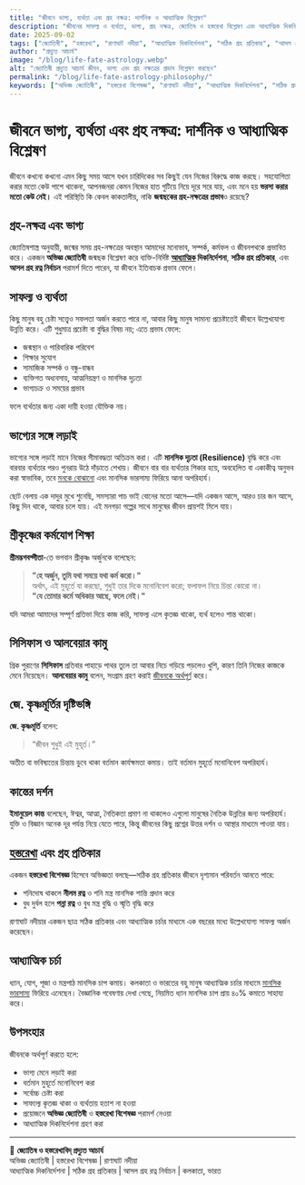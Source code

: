 ```yaml
---
title: "জীবনে ভাগ্য, ব্যর্থতা এবং গ্রহ নক্ষত্র: দার্শনিক ও আধ্যাত্মিক বিশ্লেষণ"
description: "জীবনের সাফল্য ও ব্যর্থতা, ভাগ্য, গ্রহ নক্ষত্র, জ্যোতিষ ও হস্তরেখা বিশ্লেষণ এবং আধ্যাত্মিক দিকনির্দেশনা নিয়ে প্রফেশনাল ও দার্শনিক বিশ্লেষণ।"
date: 2025-09-02
tags: ["জ্যোতিষী", "হস্তরেখা", "রাণাঘাট নদীয়া", "আধ্যাত্মিক দিকনির্দেশনা", "সঠিক গ্রহ প্রতিকার", "আসল গ্রহ রত্ন নির্বাচন", "কলকাতা", "ভারত", "ভাগ্য", "গ্রহ নক্ষত্র", "সাফল্য", "ব্যর্থতা", "motivation", "life philosophy"]
author: "প্রদ্যুত আচার্য"
image: "/blog/life-fate-astrology.webp"
alt: "জ্যোতিষী প্রদ্যুত আচার্য জীবন, ভাগ্য এবং গ্রহ নক্ষত্রের প্রভাব বিশ্লেষণ করছেন"
permalink: "/blog/life-fate-astrology-philosophy/"
keywords: ["অভিজ্ঞ জ্যোতিষী", "হস্তরেখা বিশেষজ্ঞ", "রাণাঘাট নদীয়া", "আধ্যাত্মিক দিকনির্দেশনা", "সঠিক গ্রহ প্রতিকার", "আসল গ্রহ রত্ন নির্বাচন", "জ্যোতিষশাস্ত্র", "ভাগ্য", "গ্রহ নক্ষত্র", "শ্রীমদ্ভগবদ্গীতা", "কৃষ্ণ", "কান্ত", "জে কৃষ্ণমূর্তি", "কলকাতা", "ভারত", "life philosophy"]
---
```

# জীবনে ভাগ্য, ব্যর্থতা এবং গ্রহ নক্ষত্র: দার্শনিক ও আধ্যাত্মিক বিশ্লেষণ

জীবনে কখনো কখনো এমন কিছু সময় আসে যখন চারিদিকের সব কিছুই যেন নিজের বিরুদ্ধে কাজ করছে। সহযোগিতা করার মতো কেউ পাশে থাকেনা, আপনজনরা কেমন নিজের হাত গুটিয়ে নিয়ে দূরে সরে যায়, এবং মনে হয় **ভরসা করার মতো কেউ নেই।** এই পরিস্থিতি কি কেবল কাকতালীয়, নাকি **জন্মছকের গ্রহ-নক্ষত্রের প্রভাব**ও রয়েছে?

## গ্রহ-নক্ষত্র এবং ভাগ্য
জ্যোতিষশাস্ত্র অনুযায়ী, জন্মের সময় গ্রহ-নক্ষত্রের অবস্থান আমাদের মনোভাব, সম্পর্ক, কর্মফল ও জীবনপথকে প্রভাবিত করে। একজন **অভিজ্ঞ জ্যোতিষী** জন্মছক বিশ্লেষণ করে ব্যক্তি-নির্দিষ্ট **[আধ্যাত্মিক](https://prodyutacharya.blogspot.com/2025/07/blog-post_37.html) দিকনির্দেশনা**, **সঠিক গ্রহ প্রতিকার**, এবং **আসল গ্রহ রত্ন নির্বাচন** পরামর্শ দিতে পারেন, যা জীবনে ইতিবাচক প্রভাব ফেলে।

## সাফল্য ও ব্যর্থতা
কিছু মানুষ বহু চেষ্টা সত্ত্বেও সফলতা অর্জন করতে পারে না, আবার কিছু মানুষ সামান্য প্রচেষ্টাতেই জীবনে উল্লেখযোগ্য উন্নতি করে। এটি শুধুমাত্র প্রচেষ্টা বা বুদ্ধির বিষয় নয়; এতে প্রভাব ফেলে:
- জন্মস্থান ও পারিবারিক পরিবেশ  
- শিক্ষার সুযোগ  
- সামাজিক সম্পর্ক ও বন্ধু-বান্ধব  
- ব্যক্তিগত অধ্যবসায়, আত্মনিয়ন্ত্রণ ও মানসিক দৃঢ়তা  
- ভাগ্যচক্র ও সময়ের প্রভাব  

ফলে ব্যর্থতার জন্য একা দায়ী হওয়া যৌক্তিক নয়।

## ভাগ্যের সঙ্গে লড়াই
ভাগ্যের সঙ্গে লড়াই মানে নিজের সীমাবদ্ধতা অতিক্রম করা। এটি **মানসিক দৃঢ়তা (Resilience)** বৃদ্ধি করে এবং বারবার ব্যর্থতার পরও পুনরায় উঠে দাঁড়াতে শেখায়। জীবনে বার বার ব্যর্থতার শিকার হয়ে, অবহেলিত বা একাকীত্ব অনুভব করা স্বাভাবিক, তবে [মনকে বোঝানো](https://blog.myastrology.in/2025/07/myastrology-sartre-marcus-aurelius.html) এবং মানসিক ভারসাম্য ফিরিয়ে আনা অপরিহার্য।

ছোট বেলায় এক দাদুর মুখে শুনেছি, সমস্যারা পাচ ভাই বোনের মতো আসে—যদি একজন আসে, আরও চার জন আসে, কিছু দিন থাকে, আবার চলে যায়। এই মনগড়া গল্পের সাথে মানুষের জীবন প্রায়শই মিলে যায়।

## শ্রীকৃষ্ণের কর্মযোগ শিক্ষা
**শ্রীমদ্ভগবদ্গীতা**-তে ভগবান শ্রীকৃষ্ণ অর্জুনকে বলেছেন:
> **"হে অর্জুন, তুমি যথা সময়ে যথা কর্ম করো।"**  
অর্থাৎ, এই মুহূর্তে যা করছো, শুধুই তার দিকে মনোনিবেশ করো; ফলাফল নিয়ে চিন্তা কোরো না।  
> **"যে তোমার কর্মে অধিকার আছে, ফলে নেই।"**  

যদি আমরা আমাদের সম্পূর্ণ প্রতিভা দিয়ে কাজ করি, সাফল্য এলে কৃতজ্ঞ থাকো, ব্যর্থ হলেও শান্ত থাকো।

## সিসিফাস ও আলবেয়ার কামু
গ্রিক পুরাণের **সিসিফাস** প্রতিবার পাহাড়ে পাথর তুলে তা আবার নিচে গড়িয়ে পড়লেও খুশি, কারণ তিনি নিজের কাজকে মেনে নিয়েছেন। **আলবেয়ার কামু** বলেন, সংগ্রাম গ্রহণ করাই [জীবনকে অর্থপূর্ণ](https://bangla.myastrology.in/2025/07/blog-post_19.html) করে।

## জে. কৃষ্ণমূর্তির দৃষ্টিভঙ্গি
**জে. কৃষ্ণমূর্তি** বলেন:
> “জীবন শুধুই এই মুহূর্ত।”  

অতীত বা ভবিষ্যতের চিন্তায় ডুবে থাকা বর্তমান কার্যক্ষমতা কমায়। তাই বর্তমান মুহূর্তে মনোনিবেশ অপরিহার্য।

## কান্তের দর্শন
**ইমানুয়েল কান্ত** বলেছেন, ঈশ্বর, আত্মা, নৈতিকতা প্রমাণ না থাকলেও এগুলো মানুষের নৈতিক উন্নতির জন্য অপরিহার্য। যুক্তি ও বিজ্ঞান অনেক দূর পর্যন্ত নিয়ে যেতে পারে, কিন্তু জীবনের কিছু প্রশ্নের উত্তর দর্শন ও আস্থার মাধ্যমে পাওয়া যায়।

## [হস্তরেখা](https://prodyutacharya.blogspot.com/2025/07/Palmistryneuroscience.html) এবং গ্রহ প্রতিকার
একজন **হস্তরেখা বিশেষজ্ঞ** হিসেবে অভিজ্ঞতা বলছে—সঠিক গ্রহ প্রতিকার জীবনে দৃশ্যমান পরিবর্তন আনতে পারে:  
- শনিদোষ থাকলে **নীলম রত্ন** ও শনি মন্ত্র মানসিক শান্তি প্রদান করে  
- বুধ দুর্বল হলে **পন্না রত্ন** ও বুধ মন্ত্র বুদ্ধি ও স্মৃতি বৃদ্ধি করে  

রাণাঘাট নদীয়ার একজন ছাত্র সঠিক প্রতিকার এবং আধ্যাত্মিক চর্চার মাধ্যমে এক বছরের মধ্যে উল্লেখযোগ্য সাফল্য অর্জন করেছেন।

## আধ্যাত্মিক চর্চা
ধ্যান, যোগ, পূজা ও মন্ত্রপাঠ মানসিক চাপ কমায়। কলকাতা ও ভারতের বহু মানুষ আধ্যাত্মিক চর্চার মাধ্যমে [মানসিক ভারসাম্য](https://astro.myastrology.in/blog.html?post=bhalo-manush-howa) ফিরিয়ে এনেছেন। বৈজ্ঞানিক গবেষণায় দেখা গেছে, নিয়মিত ধ্যান মানসিক চাপ প্রায় ৪০% কমাতে সাহায্য করে।

## উপসংহার
জীবনকে অর্থপূর্ণ করতে হলে:  
- ভাগ্য মেনে লড়াই করা  
- বর্তমান মুহূর্তে মনোনিবেশ করা  
- সর্বোচ্চ চেষ্টা করা  
- সাফল্যে কৃতজ্ঞ থাকা ও ব্যর্থতায় হতাশ না হওয়া  
- প্রয়োজনে **অভিজ্ঞ জ্যোতিষী** ও **হস্তরেখা বিশেষজ্ঞ** পরামর্শ নেওয়া  
- আধ্যাত্মিক দিকনির্দেশনা গ্রহণ করা  

---
🙏 **জ্যোতিষ ও হস্তরেখাবিদ্ প্রদ্যুত আচার্য**  
অভিজ্ঞ জ্যোতিষী | হস্তরেখা বিশেষজ্ঞ | রাণাঘাট নদীয়া  
আধ্যাত্মিক দিকনির্দেশনা | সঠিক গ্রহ প্রতিকার | আসল গ্রহ রত্ন নির্বাচন | কলকাতা, ভারত
